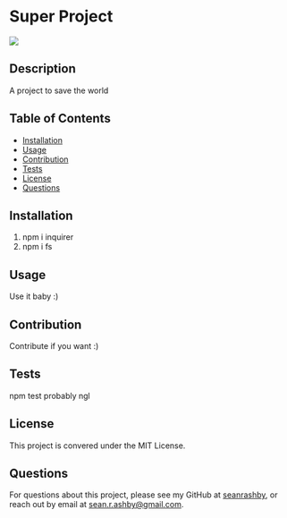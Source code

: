 # Super Project
![](https://img.shields.io/badge/license-MIT%20License-blue?style=flat-square)
## Description
A project to save the world 
## Table of Contents
* [Installation](#installation)
* [Usage](#usage)
* [Contribution](#contribution)
* [Tests](#tests)
* [License](#license)
* [Questions](#questions)

## Installation
1. npm i inquirer
2. npm i fs

## Usage
Use it baby :)

## Contribution
Contribute if you want :)

## Tests
npm test probably ngl

## License
This project is convered under the MIT License.

## Questions
For questions about this project, please see my GitHub at [seanrashby](https://github.com/seanrashby), or reach out by email at sean.r.ashby@gmail.com.